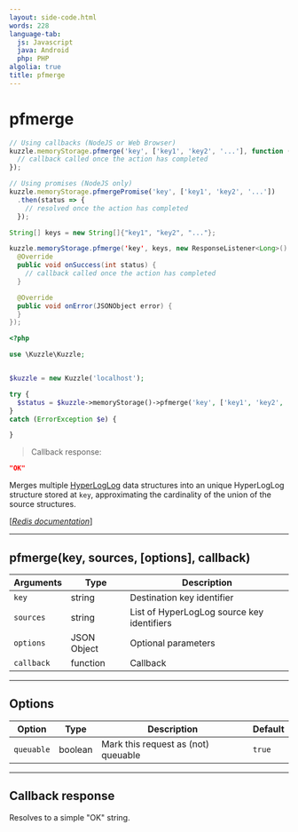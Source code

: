 ```yaml
---
layout: side-code.html
words: 228
language-tab:
  js: Javascript
  java: Android
  php: PHP
algolia: true
title: pfmerge
---
```


# pfmerge

```js
// Using callbacks (NodeJS or Web Browser)
kuzzle.memoryStorage.pfmerge('key', ['key1', 'key2', '...'], function (err, status) {
  // callback called once the action has completed
});

// Using promises (NodeJS only)
kuzzle.memoryStorage.pfmergePromise('key', ['key1', 'key2', '...'])
  .then(status => {
    // resolved once the action has completed
  });
```

```java
String[] keys = new String[]{"key1", "key2", "..."};

kuzzle.memoryStorage.pfmerge('key', keys, new ResponseListener<Long>() {
  @Override
  public void onSuccess(int status) {
    // callback called once the action has completed
  }

  @Override
  public void onError(JSONObject error) {
  }
});
```

```php
<?php

use \Kuzzle\Kuzzle;


$kuzzle = new Kuzzle('localhost');

try {
  $status = $kuzzle->memoryStorage()->pfmerge('key', ['key1', 'key2', '...']);
}
catch (ErrorException $e) {

}
```

> Callback response:

```json
"OK"
```

Merges multiple [HyperLogLog](https://en.wikipedia.org/wiki/HyperLogLog) data structures into an unique HyperLogLog structure stored at `key`, approximating the cardinality of the union of the source structures.

[[_Redis documentation_]](https://redis.io/commands/pfmerge)

---

## pfmerge(key, sources, [options], callback)

| Arguments | Type | Description |
|---------------|---------|----------------------------------------|
| `key` | string | Destination key identifier |
| `sources` | string | List of HyperLogLog source key identifiers |
| `options` | JSON Object | Optional parameters |
| `callback` | function | Callback |

---

## Options

| Option | Type | Description | Default |
|---------------|---------|----------------------------------------|---------|
| `queuable` | boolean | Mark this request as (not) queuable | `true` |


---

## Callback response

Resolves to a simple "OK" string.

